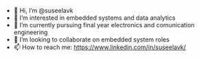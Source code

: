 - 👋 Hi, I’m @suseelavk
- 👀 I’m interested in embedded systems and data analytics
- 🌱 I’m currently pursuing final year electronics and comunication engineering
- 💞️ I’m looking to collaborate on embedded system roles
- 📫 How to reach me: https://www.linkedin.com/in/suseelavk/

<!---
suseelavk/suseelavk is a ✨ special ✨ repository because its `README.md` (this file) appears on your GitHub profile.
You can click the Preview link to take a look at your changes.
--->
